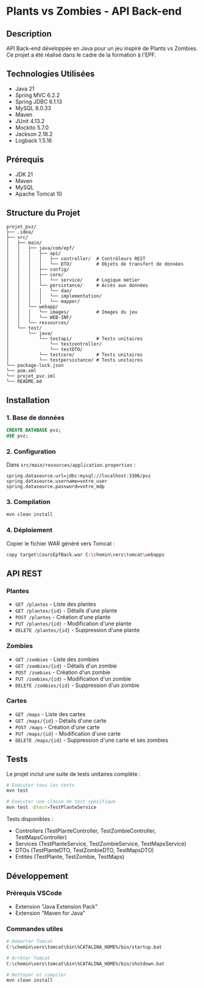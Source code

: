 # Plants vs Zombies - API Back-end

## Description
API Back-end développée en Java pour un jeu inspiré de Plants vs Zombies. Ce projet a été réalisé dans le cadre de la formation à l'EPF.

## Technologies Utilisées
* Java 21
* Spring MVC 6.2.2
* Spring JDBC 6.1.13
* MySQL 8.0.33
* Maven
* JUnit 4.13.2
* Mockito 5.7.0
* Jackson 2.18.2
* Logback 1.5.16

## Prérequis
* JDK 21
* Maven
* MySQL
* Apache Tomcat 10

## Structure du Projet
```
projet_pvz/
├── .idea/
├── src/
│   ├── main/
│   │   ├── java/com/epf/
│   │   │   ├── api/
│   │   │   │   ├── controller/  # Contrôleurs REST
│   │   │   │   └── DTO/         # Objets de transfert de données
│   │   │   ├── config/
│   │   │   ├── core/
│   │   │   │   └── service/     # Logique métier
│   │   │   └── persistance/     # Accès aux données
│   │   │   │   └── dao/ 
│   │   │   │   └── implementation/ 
│   │   │   │   └── mapper/ 
│   │   └── webapp/
│   │   │   └── images/          # Images du jeu
│   │   │   └── WEB-INF/ 
│   │   └── ressources/
│   └── test/
│       └── java/
│           └── testapi/         # Tests unitaires
│               └── testcontroller/ 
│               └── testDTO/ 
│           └── testcore/        # Tests unitaires
│           └── testpersistance/ # Tests unitaires
└── package-lock.json
└── pom.xml
└── projet_pvz.iml
└── README.md
```

## Installation

### 1. Base de données
```sql
CREATE DATABASE pvz;
USE pvz;
```

### 2. Configuration
Dans `src/main/resources/application.properties` :
```properties
spring.datasource.url=jdbc:mysql://localhost:3306/pvz
spring.datasource.username=votre_user
spring.datasource.password=votre_mdp
```

### 3. Compilation
```bash
mvn clean install
```

### 4. Déploiement
Copier le fichier WAR généré vers Tomcat :
```bash
copy target\CoursEpfBack.war C:\chemin\vers\tomcat\webapps
```

## API REST

### Plantes
* `GET /plantes` - Liste des plantes
* `GET /plantes/{id}` - Détails d'une plante
* `POST /plantes` - Création d'une plante
* `PUT /plantes/{id}` - Modification d'une plante
* `DELETE /plantes/{id}` - Suppression d'une plante

### Zombies
* `GET /zombies` - Liste des zombies
* `GET /zombies/{id}` - Détails d'un zombie
* `POST /zombies` - Création d'un zombie
* `PUT /zombies/{id}` - Modification d'un zombie
* `DELETE /zombies/{id}` - Suppression d'un zombie

### Cartes
* `GET /maps` - Liste des cartes
* `GET /maps/{id}` - Détails d'une carte
* `POST /maps` - Création d'une carte
* `PUT /maps/{id}` - Modification d'une carte
* `DELETE /maps/{id}` - Suppression d'une carte et ses zombies

## Tests
Le projet inclut une suite de tests unitaires complète :

```bash
# Exécuter tous les tests
mvn test

# Exécuter une classe de test spécifique
mvn test -Dtest=TestPlanteService
```

Tests disponibles :
* Controllers (TestPlanteController, TestZombieController, TestMapsController)
* Services (TestPlanteService, TestZombieService, TestMapsService)
* DTOs (TestPlanteDTO, TestZombieDTO, TestMapsDTO)
* Entités (TestPlante, TestZombie, TestMaps)

## Développement

### Prérequis VSCode
* Extension "Java Extension Pack"
* Extension "Maven for Java"

### Commandes utiles
```bash
# Démarrer Tomcat
C:\chemin\vers\tomcat\bin\%CATALINA_HOME%/bin/startup.bat

# Arrêter Tomcat
C:\chemin\vers\tomcat\bin\%CATALINA_HOME%/bin/shutdown.bat

# Nettoyer et compiler
mvn clean install
```
